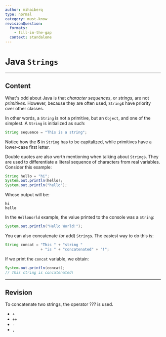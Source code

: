 ```yaml
---
author: mihaiberq
type: normal
category: must-know
revisionQuestion:
  formats:
    - fill-in-the-gap
  context: standalone
---
```


# Java `Strings`


---

## Content

What's odd about Java is that *character sequences*, or *strings*, are not *primitives*. However, because they are often used, `String`s have priority over other classes.

In other words, a `String` is not a primitive, but an `Object`, and one of the simplest. A `String` is initialized as such:

```java
String sequence = "This is a string";
```

Notice how the **S** in `String` has to be capitalized, while primitives have a lower-case first letter.

Double quotes are also worth mentioning when talking about `String`s. They are used to differentiate a literal sequence of characters from real variables. Consider this example:

```java
String hello = "hi";
System.out.println(hello);
System.out.println("hello");
```

Whose output will be:

```shell
hi
hello
```

In the `HelloWorld` example, the value printed to the console was a `String`:

```java
System.out.println("Hello World!");
```

You can also concatenate (or add) `String`s. The easiest way to do this is:

```java
String concat = "This " + "string " 
                + "is " + "concatenated" + "!";
```

If we print the `concat` variable, we obtain:

```java
System.out.println(concat);
// This string is concatenated!
```


---

## Revision

To concatenate two strings, the operator ??? is used.

- `+`
- `++`
- `-`
- `,`
